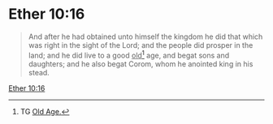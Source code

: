 # Ether 10:16

> And after he had obtained unto himself the kingdom he did that which was right in the sight of the Lord; and the people did prosper in the land; and he did live to a good <u>old</u>[^a] age, and begat sons and daughters; and he also begat Corom, whom he anointed king in his stead.

[Ether 10:16](https://www.churchofjesuschrist.org/study/scriptures/bofm/ether/10?lang=eng&id=p16#p16)


[^a]: TG [Old Age.](https://www.churchofjesuschrist.org/study/scriptures/tg/old-age?lang=eng)
